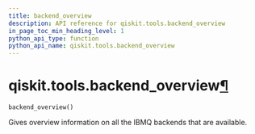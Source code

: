 ```yaml
---
title: backend_overview
description: API reference for qiskit.tools.backend_overview
in_page_toc_min_heading_level: 1
python_api_type: function
python_api_name: qiskit.tools.backend_overview
---
```


# qiskit.tools.backend\_overview[¶](#qiskit-tools-backend-overview "Permalink to this headline")

<span id="qiskit.tools.backend_overview" />

`backend_overview()`

Gives overview information on all the IBMQ backends that are available.

